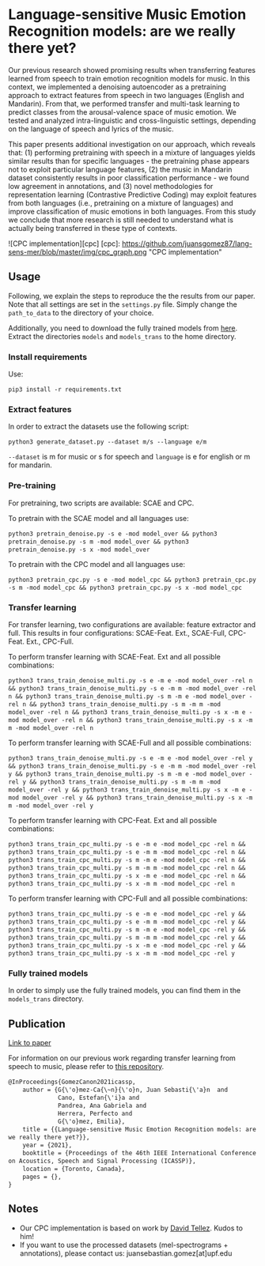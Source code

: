 # Language-sensitive Music Emotion Recognition models: are we really there yet?

Our previous research showed promising results when transferring features learned from speech to train emotion recognition models for music. 
In this context, we implemented a denoising autoencoder as a pretraining approach to extract features from speech in two languages (English and Mandarin). 
From that, we performed transfer and multi-task learning to predict classes from the arousal-valence space of music emotion. 
We tested and analyzed intra-linguistic and cross-linguistic settings, depending on the language of speech and lyrics of the music. 

This paper presents additional investigation on our approach, which reveals that: (1) performing pretraining with speech in a mixture of languages yields similar results than for specific languages - the pretraining phase appears not to exploit particular language features, (2) the music in Mandarin dataset consistently results in poor classification performance - we found low agreement in annotations, and (3) novel methodologies for representation learning (Contrastive Predictive Coding) may exploit features from both languages (i.e., pretraining on a mixture of languages) and improve classification of music emotions in both languages.
From this study we conclude that more research is still needed to understand what is actually being transferred in these type of contexts. 

![CPC implementation][cpc]
[cpc]: https://github.com/juansgomez87/lang-sens-mer/blob/master/img/cpc_graph.png "CPC implementation"

## Usage
Following, we explain the steps to reproduce the the results from our paper. Note that all settings are set in the `settings.py` file. Simply change the `path_to_data` to the directory of your choice. 

Additionally, you need to download the fully trained models from [here](https://drive.google.com/file/d/12RVXvA53bQ70fRRCDc70iQZCF0EFSS4f/view?usp=sharing). Extract the directories `models` and `models_trans` to the home directory.

### Install requirements

Use:
```
pip3 install -r requirements.txt
```

### Extract features
In order to extract the datasets use the following script: 

```
python3 generate_dataset.py --dataset m/s --language e/m
```
`--dataset` is m for music or s for speech and `language` is e for english or m for mandarin.

### Pre-training
For pretraining, two scripts are available: SCAE and CPC.

To pretrain with the SCAE model and all languages use:
```
python3 pretrain_denoise.py -s e -mod model_over && python3 pretrain_denoise.py -s m -mod model_over && python3 pretrain_denoise.py -s x -mod model_over 
```

To pretrain with the CPC model and all languages use:
```
python3 pretrain_cpc.py -s e -mod model_cpc && python3 pretrain_cpc.py -s m -mod model_cpc && python3 pretrain_cpc.py -s x -mod model_cpc 
```

### Transfer learning

For transfer learning, two configurations are available: feature extractor and full. This results in four configurations: SCAE-Feat. Ext., SCAE-Full, CPC-Feat. Ext., CPC-Full.

To perform transfer learning with SCAE-Feat. Ext and all possible combinations:
```
python3 trans_train_denoise_multi.py -s e -m e -mod model_over -rel n && python3 trans_train_denoise_multi.py -s e -m m -mod model_over -rel n && python3 trans_train_denoise_multi.py -s m -m e -mod model_over -rel n && python3 trans_train_denoise_multi.py -s m -m m -mod model_over -rel n && python3 trans_train_denoise_multi.py -s x -m e -mod model_over -rel n && python3 trans_train_denoise_multi.py -s x -m m -mod model_over -rel n
```
To perform transfer learning with SCAE-Full and all possible combinations:
```
python3 trans_train_denoise_multi.py -s e -m e -mod model_over -rel y && python3 trans_train_denoise_multi.py -s e -m m -mod model_over -rel y && python3 trans_train_denoise_multi.py -s m -m e -mod model_over -rel y && python3 trans_train_denoise_multi.py -s m -m m -mod model_over -rel y && python3 trans_train_denoise_multi.py -s x -m e -mod model_over -rel y && python3 trans_train_denoise_multi.py -s x -m m -mod model_over -rel y
```
To perform transfer learning with CPC-Feat. Ext and all possible combinations:
```
python3 trans_train_cpc_multi.py -s e -m e -mod model_cpc -rel n && python3 trans_train_cpc_multi.py -s e -m m -mod model_cpc -rel n && python3 trans_train_cpc_multi.py -s m -m e -mod model_cpc -rel n && python3 trans_train_cpc_multi.py -s m -m m -mod model_cpc -rel n && python3 trans_train_cpc_multi.py -s x -m e -mod model_cpc -rel n && python3 trans_train_cpc_multi.py -s x -m m -mod model_cpc -rel n
```
To perform transfer learning with CPC-Full and all possible combinations:
```
python3 trans_train_cpc_multi.py -s e -m e -mod model_cpc -rel y && python3 trans_train_cpc_multi.py -s e -m m -mod model_cpc -rel y && python3 trans_train_cpc_multi.py -s m -m e -mod model_cpc -rel y && python3 trans_train_cpc_multi.py -s m -m m -mod model_cpc -rel y && python3 trans_train_cpc_multi.py -s x -m e -mod model_cpc -rel y && python3 trans_train_cpc_multi.py -s x -m m -mod model_cpc -rel y
```

### Fully trained models

In order to simply use the fully trained models, you can find them in the `models_trans` directory.

## Publication
[Link to paper](https://github.com/juansgomez87/lang-sens-mer/tree/master/ICASSP2021_JSGC.pdf)

For information on our previous work regarding transfer learning from speech to music, please refer to [this repository](https://github.com/juansgomez87/quad-pred).

```
@InProceedings{GomezCanon2021icassp,
    author = {G{\'o}mez-Ca{\~n}{\'o}n, Juan Sebasti{\'a}n  and
              Cano, Estefan{\'i}a and 
              Pandrea, Ana Gabriela and 
              Herrera, Perfecto and 
              G{\'o}mez, Emilia},
    title = {{Language-sensitive Music Emotion Recognition models: are we really there yet?}},
    year = {2021},
    booktitle = {Proceedings of the 46th IEEE International Conference on Acoustics, Speech and Signal Processing (ICASSP)},
    location = {Toronto, Canada},
    pages = {},
}
```

## Notes
- Our CPC implementation is based on work by [David Tellez](https://github.com/davidtellez/contrastive-predictive-coding). Kudos to him!
- If you want to use the processed datasets (mel-spectrograms + annotations), please contact us: juansebastian.gomez[at]upf.edu


